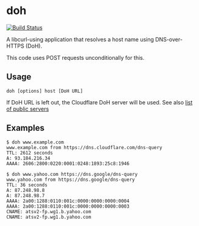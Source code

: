 # doh

[![Build Status](https://travis-ci.org/curl/doh.svg?branch=master)](https://travis-ci.org/curl/doh)

 A libcurl-using application that resolves a host name using DNS-over-HTTPS
 (DoH).

 This code uses POST requests unconditionally for this.

## Usage

    doh [options] host [DoH URL]

If DoH URL is left out, the Cloudflare DoH server will be used. See also [list
of public
servers](https://github.com/curl/curl/wiki/DNS-over-HTTPS#publicly-available-servers)

## Examples

    $ doh www.example.com
    www.example.com from https://dns.cloudflare.com/dns-query
    TTL: 2612 seconds
    A: 93.184.216.34
    AAAA: 2606:2800:0220:0001:0248:1893:25c8:1946

    $ doh www.yahoo.com https://dns.google/dns-query
    www.yahoo.com from https://dns.google/dns-query
    TTL: 36 seconds
    A: 87.248.98.8
    A: 87.248.98.7
    AAAA: 2a00:1288:0110:001c:0000:0000:0000:0004
    AAAA: 2a00:1288:0110:001c:0000:0000:0000:0003
    CNAME: atsv2-fp.wg1.b.yahoo.com
    CNAME: atsv2-fp.wg1.b.yahoo.com
